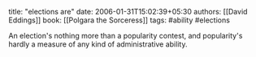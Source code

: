 
title: "elections are"
date: 2006-01-31T15:02:39+05:30
authors: [[David Eddings]]
book: [[Polgara the Sorceress]]
tags: #ability #elections

An election's nothing more than a popularity contest, and popularity's hardly a measure of any kind of administrative ability.
